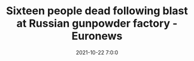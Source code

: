 ---
"title": "Sixteen people dead following blast at Russian gunpowder factory - Euronews"
"date": "2021-10-22 7:0:0"
"feed_name": "GOOGLENEWSINDUSTRIAL"
"feed_website": "https://news.google.com/search?q=industrial%2Bincident&hl=en-US&gl=US&ceid=US:en"
"feed_rss": "https://news.google.com/rss/search?q=industrial%2Bincident&hl=en-US&gl=US&ceid=US:en"
"link": "https://www.euronews.com/2021/10/22/at-least-seven-people-dead-following-blast-at-russian-gunpowder-factory"
"source": "{'href': 'https://www.euronews.com', 'title': 'Euronews'}"
"file": "_posts/2021-1-1-4969278fc3dbbe7891b79439d0eb119c8c0f2040.md"
"accident": "1"
"drilling": "0"
"dead": "16"
"injured": "0"
"arrested": "0"
"place": "russia"
"where": "industrial site"
"causes": "blast"
"place_uri": "http://en.wikipedia.org/wiki/Russia"
---